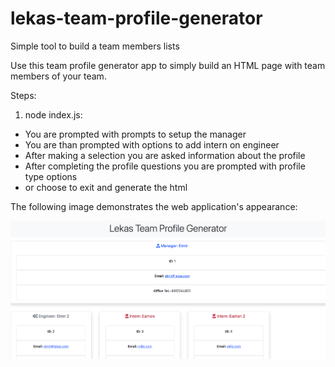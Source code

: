 # lekas-team-profile-generator
Simple tool to build a team members lists

Use this team profile generator app to simply build an HTML page with team members of your team.

Steps:
1) node index.js:
- You are prompted with prompts to setup the manager
- You are than prompted with options to add intern on engineer
- After making a selection you are asked information about the profile
- After completing the profile questions you are prompted with profile type options
- or choose to exit and generate the html

The following image demonstrates the web application's appearance:

![Team Profile Generator.](./assets/images/team-generator.png)




